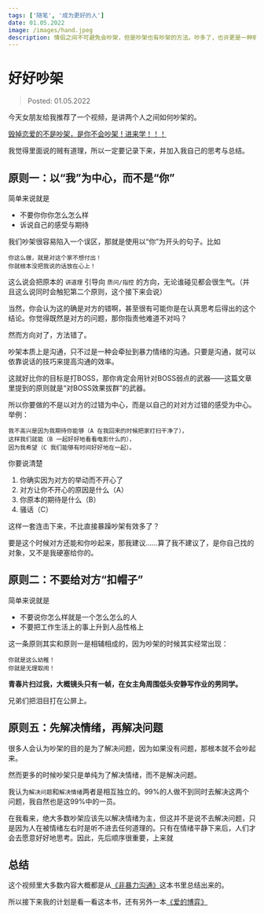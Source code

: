 ```yaml
---
tags: ['随笔', '成为更好的人']
date: 01.05.2022
image: /images/hand.jpeg
description: 情侣之间不可避免会吵架，但是吵架也有吵架的方法。吵多了，也许更是一种机会。
---
```


# 好好吵架

> Posted: 01.05.2022

<Tag />

今天女朋友给我推荐了一个视频，是讲两个人之间如何吵架的。

[毁掉恋爱的不是吵架，是你不会吵架！进来学！！！](https://www.bilibili.com/video/BV14h411v74i)

我觉得里面说的贼有道理，所以一定要记录下来，并加入我自己的思考与总结。

## 原则一：以“我”为中心，而不是“你”

简单来说就是

- 不要你你你怎么怎么样
- 诉说自己的感受与期待

我们吵架很容易陷入一个误区，那就是使用以“你”为开头的句子。比如

```
你这么做，就是对这个家不想付出！
你就根本没把我说的话放在心上！
```

这么说会把原本的 `讲道理` 引导向 `质问/指控` 的方向，无论谁碰见都会很生气。（并且这么说同时会触犯第二个原则，这个接下来会说）

当然，你会认为这的确是对方的错啊，甚至很有可能你是在认真思考后得出的这个结论。你觉得既然是对方的问题，那你指责他难道不对吗？

然而方向对了，方法错了。

吵架本质上是沟通，只不过是一种会牵扯到暴力情绪的沟通。只要是沟通，就可以依靠说话的技巧来提高沟通的效率。

这就好比你的目标是打BOSS，那你肯定会用针对BOSS弱点的武器——这篇文章里提到的原则就是“对BOSS效果拔群”的武器。

所以你要做的不是以对方的过错为中心，而是以自己的对对方过错的感受为中心。举例：

```
我不高兴是因为我期待你能够（A 在我回来的时候把家打扫干净了），
这样我们就能（B 一起好好地看看电影什么的），
因为我希望（C 我们能够有时间好好地在一起）。
```

你要说清楚

1. 你确实因为对方的举动而不开心了
2. 对方让你不开心的原因是什么（A）
3. 你原本的期待是什么（B）
4. 骚话（C）

这样一套连击下来，不比直接暴躁吵架有效多了？

要是这个时候对方还能和你吵起来，那我建议……算了我不建议了，是你自己找的对象，又不是我硬塞给你的。

## 原则二：不要给对方“扣帽子”

简单来说就是

- 不要说你怎么样就是一个怎么怎么的人
- 不要把工作生活上的事上升到人品性格上

这一条原则其实和原则一是相辅相成的，因为吵架的时候其实经常出现：

```
你就是这么幼稚！
你就是无理取闹！
```

<span v-p>**青春片扫过我，大概镜头只有一帧，在女主角周围低头安静写作业的男同学。**</span>

兄弟们把泪目打在公屏上。

## 原则五：先解决情绪，再解决问题

很多人会认为吵架的目的是为了解决问题，因为如果没有问题，那根本就不会吵起来。

然而更多的时候吵架只是单纯为了解决情绪，而不是解决问题。

我认为`解决问题`和`解决情绪`两者是相互独立的。99%的人做不到同时去解决这两个问题，我自然也是这99%中的一员。

在我看来，绝大多数吵架应该先以解决情绪为主，但这并不是说不去解决问题，只是因为人在被情绪左右时是听不进去任何道理的。只有在情绪平静下来后，人们才会去愿意好好地思考。因此，先后顺序很重要，上来就

## 总结

这个视频里大多数内容大概都是从[《非暴力沟通》](https://book.douban.com/subject/3533221/)这本书里总结出来的。

所以接下来我的计划是看一看这本书，还有另外一本[《爱的博弈》](https://book.douban.com/subject/25809012/)

<Chirpy />